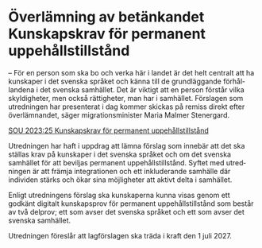# Överlämning av betänkandet Kunskapskrav för permanent uppehållstillstånd

– För en person som ska bo och verka här i landet är det helt centralt att ha kun­skaper i det svenska språket och känna till de grund­läggande förhål­landena i det svenska samhället. Det är viktigt att en person förstår vilka skyldig­heter, men också rättig­heter, man har i samhället. Förslagen som utred­ningen har presen­terat i dag kommer skickas på remiss direkt efter över­lämnandet, säger migrations­minister Maria Malmer Stenergard.

[SOU 2023:25 Kunskapskrav för perma­nent uppe­hålls­tillstånd](/rattsliga-dokument/statens-offentliga-utredningar/2023/05/sou-202325/ "SOU 2023:25")

Utredningen har haft i uppdrag att lämna förslag som inne­bär att det ska ställas krav på kun­skaper i det svenska språket och om det svenska samhället för att beviljas perma­nent uppehålls­tillstånd. Syftet med utred­ningen är att främja integra­tionen och ett inklu­derande sam­hälle där individen stärks och ökar sina möjlig­heter att aktivt delta i samhället.

Enligt utred­ningens förslag ska kunskaperna kunna visas genom ett godkänt digitalt kunskaps­prov för permanent uppehålls­tillstånd som består av två delprov; ett som avser det svenska språket och ett som avser det svenska samhället.

Utredningen föreslår att lagförslagen ska träda i kraft den 1 juli 2027\.
